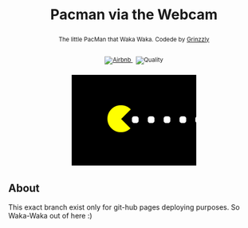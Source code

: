 <h1 align="center">Pacman via the Webcam</h1>

<div align="center">
  <sub>The little PacMan that Waka Waka. Codede by
  <a href="https://github.com/Grinzzly">Grinzzly</a>
  </a>
  <br>
  <br>
  <a href="https://github.com/airbnb/javascript">
        <img src="https://img.shields.io/badge/Code%20Style-Airbnb-red.svg"
             alt="Airbnb">
  </a>
  &nbsp;
  <img src="https://img.shields.io/badge/60%25%20of%20the%20time-works%20every%20time-blue.svg" alt="Quality">
  <br>
  <br>
  <img width="250" src="./src/ui-kit/images/animated_logo.gif" alt="PacMan">
</div>

## About
This exact branch exist only for git-hub pages deploying purposes. So Waka-Waka out of here :)

